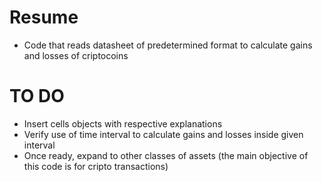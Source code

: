 # Resume

- Code that reads datasheet of predetermined format to calculate gains and losses of criptocoins

# TO DO

- Insert cells objects with respective explanations
- Verify use of time interval to calculate gains and losses inside given interval
- Once ready, expand to other classes of assets (the main objective of this code is for cripto transactions)